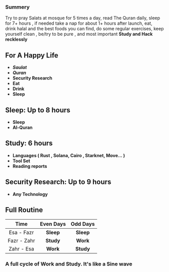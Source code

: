 ### Summery
Try to pray Salats at mosque for 5 times a day, read The Quran daily, sleep for 7+ hours , if needed take a nap for about 1+ hours after launch, eat, drink halal and the best foods you can find, do some regular exercises, keep yourself clean , be/try to be pure , and most important **Study and Hack recklessly**

## For A Happy Life
 - ***Saulat***
 - ***Quran***
 - **Security Research**
 - **Eat**
 - **Drink**
 - **Sleep**

## Sleep: Up to 8 hours
- **Sleep**
- **Al-Quran**


## Study: 6 hours

- **Languages ( Rust , Solana, Cairo , Starknet, Move... )**
- **Tool Set**
- **Reading reports**
## Security Research: Up to 9 hours

- **Any Technology** 

## Full Routine

|    Time     | Even Days | Odd Days  |
| :---------: | :-------: | :-------: |
| Esa - Fazr  | **Sleep** | **Sleep** |
| Fazr - Zahr | **Study** | **Work**  |
| Zahr - Esa  | **Work**  | **Study** |

### A full cycle of **Work** and **Study**. It's like a **Sine wave**

